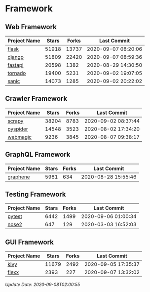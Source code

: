 # Framework

## Web Framework

| Project Name | Stars | Forks | Last Commit |
| ------------ | ----- | ----- | ----------- |
| [flask](https://github.com/pallets/flask) | 51918 | 13737 | 2020-09-07 08:20:06 |
| [django](https://github.com/django/django) | 51809 | 22420 | 2020-09-07 08:59:36 |
| [fastapi](https://github.com/tiangolo/fastapi) | 20598 | 1382 | 2020-08-29 14:30:50 |
| [tornado](https://github.com/tornadoweb/tornado) | 19400 | 5231 | 2020-09-02 19:07:05 |
| [sanic](https://github.com/huge-success/sanic) | 14073 | 1285 | 2020-09-02 20:22:02 |

## Crawler Framework

| Project Name | Stars | Forks | Last Commit |
| ------------ | ----- | ----- | ----------- |
| [scrapy](https://github.com/scrapy/scrapy) | 38204 | 8783 | 2020-09-02 08:37:44 |
| [pyspider](https://github.com/binux/pyspider) | 14548 | 3523 | 2020-08-02 17:34:20 |
| [webmagic](https://github.com/code4craft/webmagic) | 9236 | 3845 | 2020-08-07 09:38:17 |

## GraphQL Framework

| Project Name | Stars | Forks | Last Commit |
| ------------ | ----- | ----- | ----------- |
| [graphene](https://github.com/graphql-python/graphene) | 5981 | 634 | 2020-08-28 15:55:46 |

## Testing Framework

| Project Name | Stars | Forks | Last Commit |
| ------------ | ----- | ----- | ----------- |
| [pytest](https://github.com/pytest-dev/pytest) | 6442 | 1499 | 2020-09-06 01:00:34 |
| [nose2](https://github.com/nose-devs/nose2) | 647 | 129 | 2020-03-03 16:52:03 |

## GUI Framework

| Project Name | Stars | Forks | Last Commit |
| ------------ | ----- | ----- | ----------- |
| [kivy](https://github.com/kivy/kivy) | 11679 | 2492 | 2020-09-05 17:35:37 |
| [flexx](https://github.com/flexxui/flexx) | 2393 | 227 | 2020-09-07 13:32:02 |

*Update Date: 2020-09-08T02:00:55*